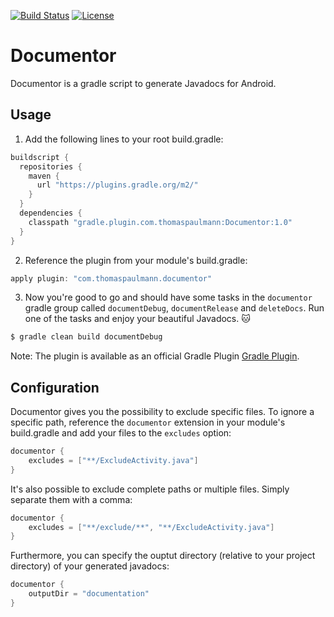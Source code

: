 [![Build Status](https://travis-ci.org/thomaspaulmann/Documentor.svg?branch=master)](https://travis-ci.org/thomaspaulmann/Documentor) [![License](http://img.shields.io/:license-apache-brightgreen.svg?style=flat)](https://raw.githubusercontent.com/thomaspaulmann/Documentor/master/LICENSE)

# Documentor
Documentor is a gradle script to generate Javadocs for Android.

## Usage
1. Add the following lines to your root build.gradle:

 ``` gradle
 buildscript {
   repositories {
     maven {
       url "https://plugins.gradle.org/m2/"
     }
   }
   dependencies {
     classpath "gradle.plugin.com.thomaspaulmann:Documentor:1.0"
   }
 }
  ```

2. Reference the plugin from your module's build.gradle:

 ``` gradle
 apply plugin: "com.thomaspaulmann.documentor"
 ```

3. Now you're good to go and should have some tasks in the `documentor` gradle group called `documentDebug`, `documentRelease` and `deleteDocs`. Run one of the tasks and enjoy your beautiful Javadocs. :cat: 

 ``` gradle
 $ gradle clean build documentDebug
 ```

Note: The plugin is available as an official Gradle Plugin [Gradle Plugin](https://plugins.gradle.org/plugin/com.thomaspaulmann.documentor).

## Configuration
Documentor gives you the possibility to exclude specific files. To ignore a specific path, reference the `documentor` extension in your module's build.gradle and add your files to the `excludes` option:

``` gradle
documentor {
    excludes = ["**/ExcludeActivity.java"]
}
```
It's also possible to exclude complete paths or multiple files. Simply separate them with a comma:
 
``` gradle
documentor {
    excludes = ["**/exclude/**", "**/ExcludeActivity.java"]
}
```

Furthermore, you can specify the ouptut directory (relative to your project directory) of your generated javadocs:

``` gradle
documentor {
    outputDir = "documentation"
}
```
